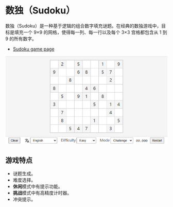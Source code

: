 # 数独（Sudoku）

数独（Sudoku）是一种基于逻辑的组合数字填充谜题。在经典的数独游戏中，目标是填充一个 9×9 的网格，使得每一列、每一行以及每个 3×3 宫格都包含从 1 到 9 的所有数字。

- [Sudoku game page](https://huangbuyi.github.io/sudoku/dist/)

![page](images/sudoku-page.png)

## 游戏特点

- 谜题生成。
- 难度选择。
- **休闲**模式中有提示功能。
- **挑战**模式中有高精度计时器。
- 冲突提示。